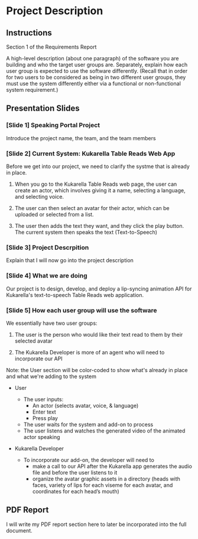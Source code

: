 # Project Description

## Instructions

Section 1 of the Requirements Report

A high-level description (about one paragraph) of the software you are building and who the target user groups are.
Separately, explain how each user group is expected to use the software differently. (Recall that in order for two
users to be considered as being in two different user groups, they must use the system differently either via a
functional or non-functional system requirement.)

## Presentation Slides

### [Slide 1] Speaking Portal Project

Introduce the project name, the team, and the team members

### [Slide 2] Current System: Kukarella Table Reads Web App

Before we get into our project, we need to clarify the systme that is already in place.

1. When you go to the Kukarella Table Reads web page, the user can create an actor, which involves giving it a name,
selecting a language, and selecting voice.

2. The user can then select an avatar for their actor, which can be uploaded or selected from a list.

3. The user then adds the text they want, and they click the play button. The current system then speaks the text
(Text-to-Speech)

### [Slide 3] Project Descrpition

Explain that I will now go into the project description

### [Slide 4] What we are doing

Our project is to design, develop, and deploy a lip-syncing animation API for Kukarella's text-to-speech Table Reads
web application.

### [Slide 5] How each user group will use the software

We essentially have two user groups:

1. The user is the person who would like their text read to them by their selected avatar

2. The Kukarella Developer is more of an agent who will need to incorporate our API

Note: the User section will be color-coded to show what's already in place and what we're adding to the system

- User
  - The user inputs:
    - An actor (selects avatar, voice, & language)
    - Enter text
    - Press play
  - The user waits for the system and add-on to process
  - The user listens and watches the generated video of the animated actor speaking

- Kukarella Developer
  - To incorporate our add-on, the developer will need to
    - make a call to our API after the Kukarella app generates the audio file and before the user listens to it
    - organize the avatar graphic assets in a directory (heads with faces, variety of lips for each viseme for each
    avatar, and coordinates for each head’s mouth)

## PDF Report

I will write my PDF report section here to later be incorporated into the full document.
